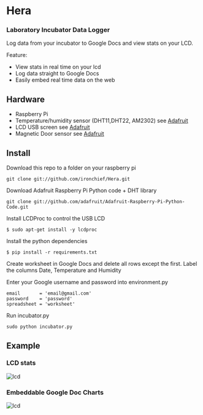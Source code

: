 # Hera
### Laboratory Incubator Data Logger
Log data from your incubator to Google Docs and view stats on your LCD.

Feature:
- View stats in real time on your lcd
- Log data straight to Google Docs
- Easily embed real time data on the web

## Hardware
- Raspberry Pi
- Temperature/humidity sensor (DHT11,DHT22, AM2302) see [Adafruit](https://learn.adafruit.com/dht-humidity-sensing-on-raspberry-pi-with-gdocs-logging?view=all)
- LCD USB screen see [Adafruit](https://learn.adafruit.com/usb-plus-serial-backpack?view=all)
- Magnetic Door sensor see [Adafruit](https://learn.adafruit.com/adafruits-raspberry-pi-lesson-12-sensing-movement?view=all)

## Install
Download this repo to a folder on your raspberry pi
```
git clone git://github.com/ironchief/Hera.git
```
Download Adafruit Raspberry Pi Python code + DHT library
```
git clone git://github.com/adafruit/Adafruit-Raspberry-Pi-Python-Code.git
```
Install LCDProc to control the USB LCD
```
$ sudo apt-get install -y lcdproc
```
Install the python dependencies
```
$ pip install -r requirements.txt
```
Create worksheet in Google Docs and delete all rows except the first. Label the columns Date, Temperature and Humidity

Enter your Google username and password into environment.py
```
email       = 'email@gmail.com'
password    = 'password'
spreadsheet = 'worksheet'
```

Run incubator.py
```
sudo python incubator.py
```

## Example
### LCD stats
![lcd](https://raw.github.com/ironchief/Hera/master/lcd.png "")
### Embeddable Google Doc Charts
![lcd](https://raw.github.com/ironchief/Hera/master/chart.png "")